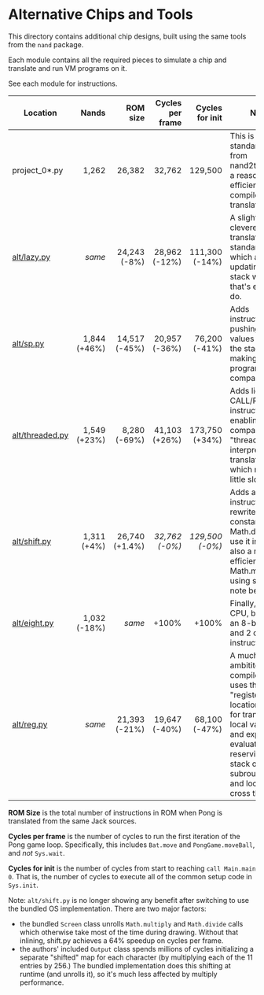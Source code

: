# Alternative Chips and Tools

This directory contains additional chip designs, built using the same tools from the `nand` package.

Each module contains all the required pieces to simulate a chip and translate and run VM programs on it.

See each module for instructions.



| Location                         | Nands        | ROM size       | Cycles per frame | Cycles for init    | Notes  |
|----------------------------------|-------------:|---------------:|-----------------:|-------------------:|--------|
| project_0*.py                    | 1,262        |         26,382 |           32,762 |            129,500 | This is the standard design from nand2tetris, with a reasonably efficient compiler and translator. |
| [alt/lazy.py](lazy.py)           | _same_       |   24,243 (-8%) |    28,962 (-12%) |     111,300 (-14%) | A slighty cleverer translator for the standard CPU, which avoids updating the stack when that's easy to do. |
| [alt/sp.py](sp.py)               | 1,844 (+46%) |  14,517 (-45%) |    20,957 (-36%) |      76,200 (-41%) | Adds instructions for pushing/popping values to/from the stack, making programs more compact. |
| [alt/threaded.py](threaded.py)  | 1,549 (+23%) |   8,280 (-69%) |    41,103 (+26%) |     173,750 (+34%) | Adds lightweight CALL/RTN instructions, enabling a very compact "threaded interpreter" translation, which runs a little slower. |
| [alt/shift.py](shift.py)         | 1,311 (+4%)  | 26,740 (+1.4%) |    *32,762 (-0%)* |   *129,500 (-0%)* | Adds a "shiftr" instruction, and rewrites "push constant 16; call Math.divide" to use it instead; also a more efficient Math.multiply using shiftr. See note below. |
| [alt/eight.py](eight.py)         | 1,032 (-18%) | _same_         |            +100% |              +100% | Finally, a _smaller_ CPU, by using an 8-bit ALU and 2 cycles per instruction. |
| [alt/reg.py](reg.py)             | _same_       |  21,393 (-21%) |    19,647 (-40%) |      68,100 (-47%) | A much more ambititous compiler, which uses the "registers" at locations 5-12 for transient local variables and expression evaluation, reserving the stack only for subroutine calls and locals that cross them. |

**ROM Size** is the total number of instructions in ROM when Pong is translated from the same Jack
sources.

**Cycles per frame** is the number of cycles to run the first iteration of the Pong game loop.
Specifically, this includes `Bat.move` and `PongGame.moveBall`, and _not_ `Sys.wait`.

**Cycles for init** is the number of cycles from start to reaching `call Main.main 0`. That is,
the number of cycles to execute all of the common setup code in `Sys.init`.

Note: `alt/shift.py` is no longer showing any benefit after switching to use the bundled OS
implementation. There are two major factors:
- the bundled `Screen` class unrolls `Math.multiply` and `Math.divide` calls which otherwise
  take most of the time during drawing. Without that inlining, shift.py achieves a
  64% speedup on cycles per frame.
- the authors' included `Output` class spends millions of cycles initializing a separate
  "shifted" map for each character (by multiplying each of the 11 entries by 256.) The bundled
  implementation does this shifting at runtime (and unrolls it), so it's much less affected by
  multiply performance.
